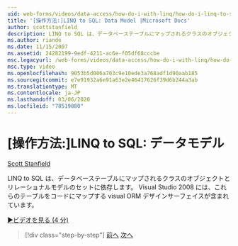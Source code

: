 ```yaml
---
uid: web-forms/videos/data-access/how-do-i-with-linq/how-do-i-linq-to-sql-data-model
title: '[操作方法:]LINQ to SQL: Data Model |Microsoft Docs'
author: scottstanfield
description: LINQ to SQL は、データベーステーブルにマップされるクラスのオブジェクトとリレーショナルモデルのセットに依存します。 Visual Studio 2008 には、visual ORM デザインサーフェイスが含まれています...
ms.author: riande
ms.date: 11/15/2007
ms.assetid: 24282199-9edf-4211-ac6e-f05df68cccbe
msc.legacyurl: /web-forms/videos/data-access/how-do-i-with-linq/how-do-i-linq-to-sql-data-model
msc.type: video
ms.openlocfilehash: 9053b5d006a703c9e10ede3a768adf1d90aab185
ms.sourcegitcommit: e7e91932a6e91a63e2e46417626f39d6b244a3ab
ms.translationtype: MT
ms.contentlocale: ja-JP
ms.lasthandoff: 03/06/2020
ms.locfileid: "78519880"
---
```

# <a name="how-do-i-linq-to-sql-data-model"></a>[操作方法:]LINQ to SQL: データモデル

[Scott Stanfield](https://github.com/scottstanfield)

LINQ to SQL は、データベーステーブルにマップされるクラスのオブジェクトとリレーショナルモデルのセットに依存します。 Visual Studio 2008 には、これらのテーブルをコードにマップする visual ORM デザインサーフェイスが含まれています。

[&#9654;ビデオを見る (4 分)](https://channel9.msdn.com/Blogs/ASP-NET-Site-Videos/how-do-i-linq-to-sql-data-model)

> [!div class="step-by-step"]
> [前へ](how-do-i-linq-to-sql-overview.md)
> [次へ](how-do-i-linq-to-sql-querying-the-database.md)
